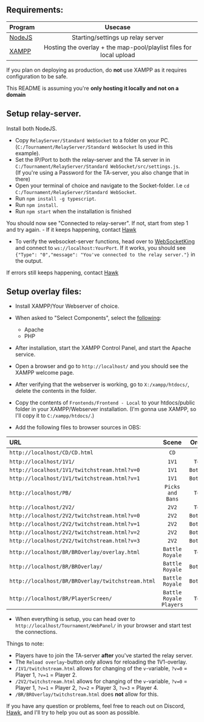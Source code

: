 ## Requirements:
| Program                                                                  |                              Usecase                               |
| :----------------------------------------------------------------------- | :----------------------------------------------------------------: |
| [NodeJS](https://nodejs.org/en/download/)                                |                  Starting/settings up relay server                 |
| [XAMPP](https://www.apachefriends.org/download.html)                     | Hosting the overlay + the map-pool/playlist files for local upload |

If you plan on deploying as production, do **not** use XAMPP as it requires configuration to be safe. 

This README is assuming you're **only hosting it locally and not on a domain**

## Setup relay-server.
Install both NodeJS.

- Copy `RelayServer/Standard WebSocket` to a folder on your PC. (`C:/Tournament/RelayServer/Standard WebSocket` Is used in this example).
- Set the IP/Port to both the relay-server and the TA server in in `C:/Tournament/RelayServer/Standard WebSocket/src/settings.js`. \
(If you're using a Password for the TA-server, you also change that in there)
- Open your terminal of choice and navigate to the Socket-folder. I.e `cd C:/Tournament/RelayServer/Standard WebSocket`.
- Run `npm install -g typescript`.
- Run `npm install`.
- Run `npm start` when the installation is finished

You should now see "Connected to relay-server". If not, start from step 1 and try again. - If it keeps happening, contact [Hawk](https://discordapp.com/users/592779895084679188)
- To verify the websocket-server functions, head over to [WebSocketKing](https://websocketking.com/) and connect to `ws://localhost:YourPort`.
If it works, you should see `{"Type": "0","message": "You've connected to the relay server."}` in the output.

If errors still keeps happening, contact [Hawk](https://discordapp.com/users/592779895084679188)

## Setup overlay files:
- Install XAMPP/Your Webserver of choice.
- When asked to "Select Components", select the [following](https://i.imgur.com/eoPJIA9.png): 
    - Apache
    - PHP

- After installation, start the XAMPP Control Panel, and start the Apache service.
- Open a browser and go to `http://localhost/` and you should see the XAMPP welcome page.
- After verifying that the webserver is working, go to `X:/xampp/htdocs/`, delete the contents in the folder.
- Copy the contents of `Frontends/Frontend - Local` to your htdocs/public folder in your XAMPP/Webserver installation. (I'm gonna use XAMPP, so I'll copy it to `C:/xampp/htdocs/`.)

- Add the following files to browser sources in OBS:

| URL                                                                  |          Scene          |  Order   | Resolution  |
| :------------------------------------------------------------------- | :---------------------: | :------: | :---------: |
| `http://localhost/CD/CD.html`                                        |          `CD`           |    -     | `1920x1080` |
| `http://localhost/1V1/`                                              |          `1V1`          |  `Top`   | `1920x1080` |
| `http://localhost/1V1/twitchstream.html?v=0`                         |          `1V1`          | `Bottom` | `1920x1080` |
| `http://localhost/1V1/twitchstream.html?v=1`                         |          `1V1`          | `Bottom` | `1920x1080` |
| `http://localhost/PB/`                                               |    `Picks and Bans`     |  `Top`   | `1920x1080` |
| `http://localhost/2V2/`                                              |          `2V2`          |  `Top`   | `1920x1080` |
| `http://localhost/2V2/twitchstream.html?v=0`                         |          `2V2`          | `Bottom` | `1920x1080` |
| `http://localhost/2V2/twitchstream.html?v=1`                         |          `2V2`          | `Bottom` | `1920x1080` |
| `http://localhost/2V2/twitchstream.html?v=2`                         |          `2V2`          | `Bottom` | `1920x1080` |
| `http://localhost/2V2/twitchstream.html?v=3`                         |          `2V2`          | `Bottom` | `1920x1080` |
| `http://localhost/BR/BROverlay/overlay.html`                         |     `Battle Royale`     |  `Top`   | `2560x1140` |
| `http://localhost/BR/BROverlay/`                                     |     `Battle Royale`     | `Bottom` | `1920x1080` |
| `http://localhost/BR/BROverlay/twitchstream.html`                    |     `Battle Royale`     | `Bottom` | `1920x1080` |
| `http://localhost/BR/PlayerScreen/`                                  | `Battle Royale Players` |  `Top`   | `1920x1080` |

- When everything is setup, you can head over to `http://localhost/Tournament/WebPanel/` in your browser and start test the connections.

Things to note:
- Players have to join the TA-server **after** you've started the relay server. 
- The `Reload overlay`-button only allows for reloading the 1V1-overlay.
- `/1V1/twitchstream.html` allows for changing of the `v`-variable, `?v=0` = Player 1, `?v=1` = Player 2.
- `/2V2/twitchstream.html` allows for changing of the `v`-variable, `?v=0` = Player 1, `?v=1` = Player 2, `?v=2` = Player 3, `?v=3` = Player 4.
- `/BR/BROverlay/twitchstream.html` does **not** allow for this.

If you have any question or problems, feel free to reach out on Discord, [Hawk](https://discordapp.com/users/592779895084679188), and I'll try to help you out as soon as possible.
